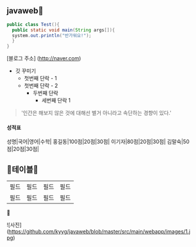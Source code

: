 
## javaweb💙

```java
public class Test(){
  public static void main(String args[]){
  system.out.println("반가워요!");
  }  
}
```

[블로그 주소] (http://naver.com)

* 깃 꾸미기
  * 첫번째 단락 - 1
  * 첫번째 단락 - 2
    * 두번째 단락
      *  세번째 단락 1   

> '인간은 해보지 않은 것에 대해선 별거 아니라고 속단하는 경향이 있다.'

#### 성적표
성명|국어|영어|수학|
홍길동|100점|20점|30점|
이기자|80점|20점|30점|
김말숙|50점|20점|30점|

<h2>💙테이블💙</h2>
<table>
  <tr>
    <td>필드</td><td>필드</td><td>필드</td><td>필드</td>
  </tr>
    <tr>
    <td>필드</td><td>필드</td><td>필드</td><td>필드</td>
  </tr>
</table>

💙

![사진] (https://github.com/kyyg/javaweb/blob/master/src/main/webapp/images/1.jpg)

